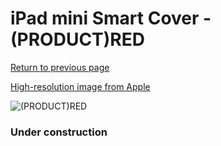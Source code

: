 # iPad mini Smart Cover - (PRODUCT)RED

[Return to previous page](/ipad_mini)

[High-resolution image from Apple](https://store.storeimages.cdn-apple.com/8756/as-images.apple.com/is/MGNL2?wid=4500&hei=4500&fmt=png)

<div style="width: 384px"><img src="/everypreview/MGNL2.png" alt="(PRODUCT)RED"></div>

### Under construction
